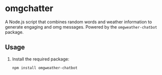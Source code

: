 # omgchatter

A Node.js script that combines random words and weather information to generate engaging and omg messages. Powered by the `omgweather-chatbot` package.

## Usage

1. Install the required package:

   ```bash
   npm install omgweather-chatbot
